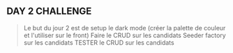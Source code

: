 ## DAY 2 CHALLENGE
> Le but du jour 2 est de setup le dark mode (créer la palette de couleur et l'utiliser sur le front)
> Faire le CRUD sur les candidats
> Seeder factory sur les candidats
> TESTER le CRUD sur les candidats